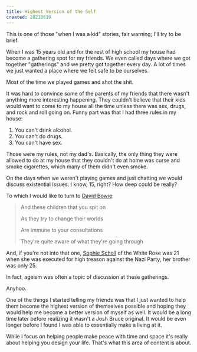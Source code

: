 ```yaml
---
title: Highest Version of the Self
created: 20210619
---
```


This is one of those "when I was a kid" stories, fair warning; I'll try to be brief.

When I was 15 years old and for the rest of high school my house had become a gathering spot for my friends. We even called days where we got together "gatherings" and we pretty got together every day. A lot of times we just wanted a place where we felt safe to be ourselves.

Most of the time we played games and shot the shit.

It was hard to convince some of the parents of my friends that there wasn't anything more interesting happening. They couldn't believe that their kids would want to come to my house all the time unless there was sex, drugs, and rock and roll going on. Funny part was that I had three rules in my house:

1. You can't drink alcohol.
2. You can't do drugs.
3. You can't have sex.

Those were my rules, not my dad's. Basically, the only thing they were allowed to do at my house that they couldn't do at home was curse and smoke cigarettes, which many of them didn't even smoke.

On the days when we weren't playing games and just chatting we would discuss existential issues. I know, 15, right? How deep could be really?

To which I would like to turn to [David Bowie](https://www.azlyrics.com/lyrics/davidbowie/changes.html):

> And these children that you spit on
>
> As they try to change their worlds
>
> Are immune to your consultations
>
> They're quite aware of what they're going through

And, if you're not into that one, [Sophie Scholl](https://en.wikipedia.org/wiki/Sophie_Scholl) of the White Rose was 21 when she was executed for high treason against the Nazi Party; her brother was only 25.

In fact, ageism was often a topic of discussion at these gatherings.

Anyhoo.

One of the things I started telling my friends was that I just wanted to help them become the highest version of themselves possible and hoping they would help me become a better version of myself as well. It would be a long time later before realizing it wasn't a Josh Bruce original. It would be even longer before I found I was able to essentially make a living at it.

While I focus on helping people make peace with time and space it's really about helping you design your life. That's what this area of content is about.
